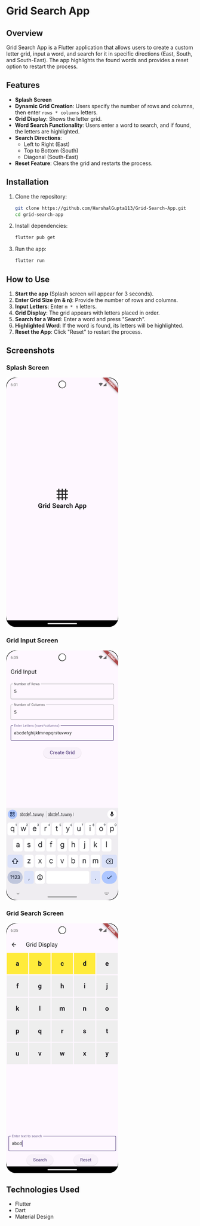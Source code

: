 # Grid Search App

## Overview
Grid Search App is a Flutter application that allows users to create a custom letter grid, input a word, and search for it in specific directions (East, South, and South-East). The app highlights the found words and provides a reset option to restart the process.

## Features
- **Splash Screen**
- **Dynamic Grid Creation**: Users specify the number of rows and columns, then enter `rows * columns` letters.
- **Grid Display**: Shows the letter grid.
- **Word Search Functionality**: Users enter a word to search, and if found, the letters are highlighted.
- **Search Directions**:
    - Left to Right (East)
    - Top to Bottom (South)
    - Diagonal (South-East)
- **Reset Feature**: Clears the grid and restarts the process.

## Installation
1. Clone the repository:
   ```sh
   git clone https://github.com/HarshalGupta113/Grid-Search-App.git
   cd grid-search-app
   ```
2. Install dependencies:
   ```sh
   flutter pub get
   ```
3. Run the app:
   ```sh
   flutter run
   ```

## How to Use
1. **Start the app** (Splash screen will appear for 3 seconds).
2. **Enter Grid Size (m & n)**: Provide the number of rows and columns.
3. **Input Letters**: Enter `m * n` letters.
4. **Grid Display**: The grid appears with letters placed in order.
5. **Search for a Word**: Enter a word and press "Search".
6. **Highlighted Word**: If the word is found, its letters will be highlighted.
7. **Reset the App**: Click "Reset" to restart the process.

## Screenshots
### Splash Screen
<img src="screenshots/splash_screen.png" width="300">

### Grid Input Screen
<img src="screenshots/grid_input_screen.png" width="300">

### Grid Search Screen
<img src="screenshots/grid_search_screen.png" width="300">

## Technologies Used
- Flutter
- Dart
- Material Design


